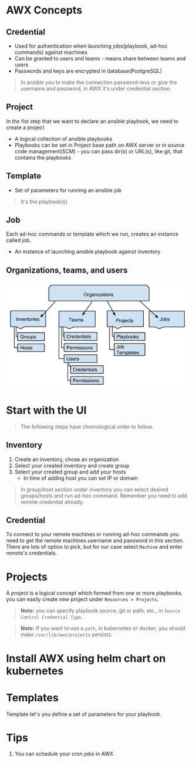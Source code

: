 # AWX Concepts

## Credential

* Used for authentication when launching jobs(playbook, ad-hoc commands)
	against machines
* Can be granted to users and teams - means share between teams and
	users
* Passwords and keys are encrypted in database(PostgreSQL)

> In ansible you to make the connection password-less or give the
username and password, in AWX it's under credential section.

## Project

In the fist step that we want to declare an ansible playbook, we need to
create a project

* A logical collection of ansible playbooks
* Playbooks can be set in Project base path on AWX server or in source
	code management(SCM) - you can pass dir(s) or URL(s), like git, that 
	contains the playbooks

## Template

* Set of parameters for running an ansible job

> It's the playbook(s)

## Job

Each ad-hoc commands or template which we run, creates an instance
called job.

* An instance of launching ansible playbook against inventory

## Organizations, teams, and users

![TowerHierarchy](./assets/TowerHierarchy.png)

# Start with the UI

> The following steps have chronological order to follow.

## Inventory

1. Create an inventory, chose an organization
1. Select your created inventory and create group
1. Select your created group and add your hosts
	* In time of adding host you can set IP or domain 

> In group/host section under inventory you can select desired groups/hosts and run
ad-hoc command. Remember you need to add remote credential already.

## Credential

To connect to your remote machines or running ad-hoc commands you need
to get the remote machines username and password in this section. There
are lots of option to pick, but for our case select ```Machine``` and
enter remote's credentials.

# Projects

A project is a logical concept which formed from one or more playbooks.
you can easily create new project under ```Resources > Projects```.

> **Note:** you can specify playbook source, git or path, etc., in
```Source Control Credential Type```.

> **Note:** If you want to use a ```path```, in kubernetes or docker,
you should make ```/var/lib/awx/projects``` persists.

# Install AWX using helm chart on kubernetes

# Templates

Template let's you define a set of parameters for your playbook. 

# Tips

1. You can schedule your cron jobs in AWX
